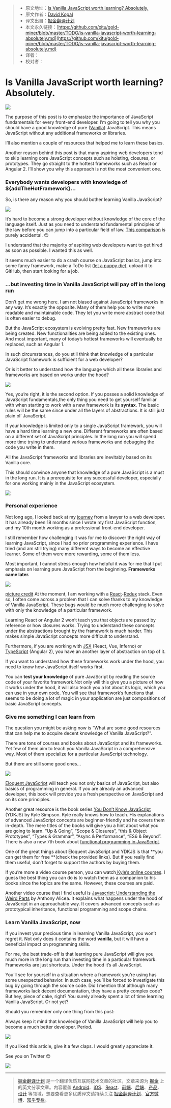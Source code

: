 
  > * 原文地址：[Is Vanilla JavaScript worth learning? Absolutely.](https://medium.freecodecamp.org/is-vanilla-javascript-worth-learning-absolutely-c2c67140ac34)
  > * 原文作者：[David Kopal](https://medium.freecodecamp.org/@codinglawyer)
  > * 译文出自：[掘金翻译计划](https://github.com/xitu/gold-miner)
  > * 本文永久链接：[https://github.com/xitu/gold-miner/blob/master/TODO/is-vanilla-javascript-worth-learning-absolutely.md](https://github.com/xitu/gold-miner/blob/master/TODO/is-vanilla-javascript-worth-learning-absolutely.md)
  > * 译者：
  > * 校对者：

  # Is Vanilla JavaScript worth learning? Absolutely.

  ![](https://cdn-images-1.medium.com/max/2000/1*E-94pGEukt8lDI2aDY3XcQ.jpeg)

The purpose of this post is to emphasize the importance of JavaScript fundamentals for every front-end developer. I’m going to tell you why you should have a good knowledge of pure ([Vanilla](https://en.wikipedia.org/wiki/Vanilla_software)) JavaScript. This means JavaScript without any additional frameworks or libraries.

I’ll also mention a couple of resources that helped me to learn these basics.

Another reason behind this post is that many aspiring web developers tend to skip learning core JavaScript concepts such as hoisting, closures, or prototypes. They go straight to the hottest frameworks such as React or Angular 2. I’ll show you why this approach is not the most convenient one.

### Everybody wants developers with knowledge of ${addTheHotFramework}…

So, is there any reason why you should bother learning Vanilla JavaScript?

![](https://cdn-images-1.medium.com/max/1600/1*eTO0IHM6_MyCNIvBOLp7ag.jpeg)

It’s hard to become a strong developer without knowledge of the core of the language itself. Just as you need to understand fundamental principles of the law before you can jump into a particular field of law. [This comparison](https://ideas.ataccama.com/i-stopped-being-a-lawyer-became-a-developer-and-its-awesome-5311e8d74882) is purely accidental. 😉

I understand that the majority of aspiring web developers want to get hired as soon as possible. I wanted this as well.

It seems much easier to do a crash course on JavaScript basics, jump into some fancy framework, make a ToDo list ([let a puppy die](https://medium.freecodecamp.com/every-time-you-build-a-to-do-list-app-a-puppy-dies-505b54637a5d)), upload it to GitHub, then start looking for a job.

### …but investing time in Vanilla JavaScript will pay off in the long run

Don’t get me wrong here. I am not biased against JavaScript frameworks in any way. It’s exactly the opposite. Many of them help you to write more readable and maintainable code. They let you write more abstract code that is often easier to debug.

But the JavaScript ecosystem is evolving pretty fast. New frameworks are being created. New functionalities are being added to the existing ones. And most important, many of today’s hottest frameworks will eventually be replaced, such as Angular 1.

In such circumstances, do you still think that knowledge of a particular JavaScript framework is sufficient for a web developer?

Or is it better to understand how the language which all these libraries and frameworks are based on works under the hood?

![](https://cdn-images-1.medium.com/max/1600/1*wQgXQXDwZe_3f1br1HcHcA.jpeg)

Yes, you’re right, it is the second option.
If you posses a solid knowledge of JavaScript fundamentals,the only thing you need to get yourself familiar with when starting to work with a new framework is its **syntax**. The basic rules will be the same since under all the layers of abstractions. It is still just plain ol’ JavaScript.

If your knowledge is limited only to a single JavaScript framework, you will have a hard time learning a new one. Different frameworks are often based on a different set of JavaScript principles. In the long run you will spend more time trying to understand various frameworks and debugging the code you write in them.

All the JavaScript frameworks and libraries are inevitably based on its Vanilla core.

This should convince anyone that knowledge of a pure JavaScript is a must in the long run. It is a prerequisite for any successful developer, especially for one working mainly in the JavaScript ecosystem.

![](https://cdn-images-1.medium.com/max/1600/1*UkL0I2o1GDdXGUMPecxY7g.jpeg)

### Personal experience

Not long ago, I looked back at my [journey](https://ideas.ataccama.com/i-stopped-being-a-lawyer-became-a-developer-and-its-awesome-5311e8d74882#.v3xurb9v5) from a lawyer to a web developer. It has already been 18 months since I wrote my first JavaScript function, and my 10th month working as a professional front-end developer.

I still remember how challenging it was for me to discover the right way of learning JavaScript, since I had no prior programming experience. I have tried (and am still trying) many different ways to become an effective learner. Some of them were more rewarding, some of them less.

Most important, I cannot stress enough how helpful it was for me that I put emphasis on learning pure JavaScript from the beginning. **Frameworks came later.**

![](https://cdn-images-1.medium.com/max/1600/1*ixM8cuSIabPQ5Wlj0rgsVQ.jpeg)

[picture credit](https://www.keepcalm-o-matic.co.uk/p/keep-calm-and-learn-javascript/)
At the moment, I am working with a [React](https://facebook.github.io/react/)-[Redux](http://redux.js.org/) stack. Even so, I often come across a problem that I can solve thanks to my knowledge of Vanilla JavaScript. These bugs would be much more challenging to solve with only the knowledge of a particular framework.

Learning React or Angular 2 won’t teach you that objects are passed by reference or how closures works. Trying to understand these concepts under the abstractions brought by the framework is much harder. This makes simple JavaScript concepts more difficult to understand.

Furthermore, if you are working with [JSX](https://facebook.github.io/react/docs/jsx-in-depth.html) (React, Vue, Inferno) or [TypeScript](https://www.typescriptlang.org/) (Angular 2), you have an another layer of abstraction on top of it.

If you want to understand how these frameworks work under the hood, you need to know how JavaScript itself works first.

You can **test your knowledge** of pure JavaScript by reading the source code of your favorite framework.Not only will this give you a picture of how it works under the hood, it will also teach you a lot about its logic, which you can use in your own code. You will see that framework’s functions that seems to be doing a lot of magic in your application are just compositions of basic JavaScript concepts.

### Give me something I can learn from

The question you might be asking now is “What are some good resources that can help me to acquire decent knowledge of Vanilla JavaScript?”.

There are tons of courses and books about JavaScript and its frameworks. Yet few of them aim to teach you Vanilla JavaScript in a comprehensive way. Most of them specialize for a particular JavaScript technology.

But there are still some good ones…

![](https://cdn-images-1.medium.com/max/1600/1*xPqexrgvo6HsgWM28Bw1-Q.jpeg)

[Eloquent JavaScript](http://eloquentjavascript.net/) will teach you not only basics of JavaScript, but also basics of programming in general. If you are already an advanced developer, this book will provide you a fresh perspective on JavaScript and on its core principles.

Another great resource is the book series [You Don’t Know JavaScript](https://github.com/getify/You-Dont-Know-JS) (YDKJS) by Kyle Simpson. Kyle really knows how to teach. His explanations of advanced JavaScript concepts are beginner-friendly and he covers them in-depth. The mere titles of the books will give you a hint about what you are going to learn. “Up & Going”, “Scope & Closures”, “this & Object Prototypes”, “Types & Grammar”, “Async & Performance”, “ES6 & Beyond”. There is also a new 7th book about [functional programming in JavaScript](https://github.com/getify/Functional-Light-JS).

One of the great things about Eloquent JavaScript and YDKJS is that **you can get them for free **(check the provided links). But if you really find them useful, don’t forget to support the authors by buying them.

If you’re more a video course person, you can watch[ Kyle’s online courses](https://frontendmasters.com/kyle-simpson/). I guess the best thing you can do is to watch them as a companion to his books since the topics are the same. However, these courses are paid.

Another video course that I find useful is [Javascript: Understanding the Weird Parts](https://www.udemy.com/understand-javascript/) by Anthony Alicea. It explains what happens under the hood of JavaScript in an approachable way. It covers advanced concepts such as prototypical inheritance, functional programming and scope chains.

### Learn Vanilla JavaScript, now

If you invest your precious time in learning Vanilla JavaScript, you won’t regret it. Not only does it contains the word **vanilla**, but it will have a beneficial impact on programming skills.

For me, the best trade-off is that learning pure JavaScript will give you much more in the long run than investing time in a particular framework. Frameworks are just shortcuts. Under the hood it’s all JavaScript.

You’ll see for yourself in a situation where a framework you’re using has some unexpected behavior. In such case, you’ll be forced to investigate this bug by going through the source code. Did I mention that although many frameworks lack decent documentation, they have a pretty complex code? But hey, piece of cake, right? You surely already spent a lot of time learning Vanilla JavaScript. Or not yet?

Should you remember only one thing from this post:

Always keep it mind that knowledge of Vanilla JavaScript will help you to become a much better developer. Period.

![](https://cdn-images-1.medium.com/max/1600/1*-0-CNkI704V7s879GpF86w.jpeg)

If you liked this article, give it a few claps. I would greatly appreciate it.

See you on Twitter 😊

[![](https://ws4.sinaimg.cn/large/006tKfTcgy1fiv00i5jlnj314i0a60uk.jpg)](https://twitter.com/coding_lawyer)


  ---

  > [掘金翻译计划](https://github.com/xitu/gold-miner) 是一个翻译优质互联网技术文章的社区，文章来源为 [掘金](https://juejin.im) 上的英文分享文章。内容覆盖 [Android](https://github.com/xitu/gold-miner#android)、[iOS](https://github.com/xitu/gold-miner#ios)、[React](https://github.com/xitu/gold-miner#react)、[前端](https://github.com/xitu/gold-miner#前端)、[后端](https://github.com/xitu/gold-miner#后端)、[产品](https://github.com/xitu/gold-miner#产品)、[设计](https://github.com/xitu/gold-miner#设计) 等领域，想要查看更多优质译文请持续关注 [掘金翻译计划](https://github.com/xitu/gold-miner)、[官方微博](http://weibo.com/juejinfanyi)、[知乎专栏](https://zhuanlan.zhihu.com/juejinfanyi)。
  